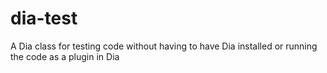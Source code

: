 # dia-test
A Dia class for testing code without having to have Dia installed or running the code as a plugin in Dia
